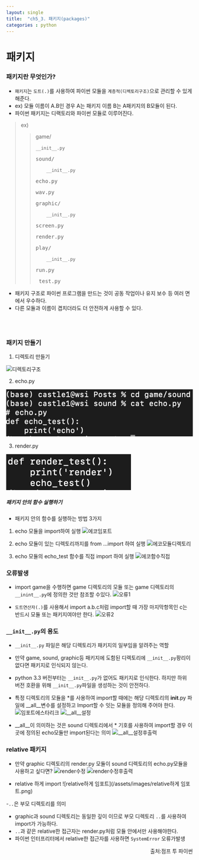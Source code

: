 ```yaml
---
layout: single
title:  "ch5_3. 패키지(packages)"
categories : python
---
```

# 패키지

### 패키지란 무엇인가?
- `패키지`는 `도트(.)`를 사용하여 파이썬 모듈을 `계층적(디렉토리구조)`으로 관리할 수 있게 해준다.
- ex) 모듈 이름이 A.B인 경우 A는 패키지 이름 B는 A패키지의 B모듈이 된다.
- 파이썬 패키지는 디랙토리와 파이썬 모듈로 이루어진다.

>ex)
>>game/<br><pre>`__init__.py`</pre><pre>sound/</pre><pre>`    __init__.py`</pre><pre>    echo.py</pre><pre>    wav.py</pre><pre>graphic/</pre><pre>`    __init__.py`</pre><pre>    screen.py</pre><pre>    render.py</pre><pre>play/</pre><pre>`    __init__.py`</pre><pre>    run.py</pre><pre>    test.py</pre>

- 패키지 구조로 파이썬 프로그램을 만드는 것이 공동 작업이나 유지 보수 등 여러 면에서 우수하다.
- 다른 모듈과 이름이 겹치더라도 더 안전하게 사용할 수 있다.

<br>
<br>

### 패키지 만들기
1. 디렉토리 만들기

  ![디렉토리구조](/assets/images/디렉토리구조.png)

2. echo.py

  ![echo](/assets/images/echo.png)

3. render.py

  ![render](/assets/images/render.png)

##### 패키지 안의 함수 실행하기
- 패키지 안의 함수를 실행하는 방법 3가지
1. echo 모듈을 import하여 실행
  ![에코임포트](/assets/images/에코임포트.png)

2. echo 모듈이 있는 디렉토리까지를 from ...import 하여 실행
  ![에코모듈디렉토리](/assets/images/에코모듈디렉토리.png)

3. echo 모듈의 echo_test 함수를 직접 import 하여 실행
  ![에코함수직접](/assets/images/에코함수직접.png)

### 오류발생
- import game을 수행하면 game 디렉토리의 모듈 또는 game 디렉토리의 `__inint__.py`에 정의한 것만 참조할 수있다.
  ![오류1](/assets/images/오류1.png)

- `도트연산자(.)`를 사용해서 import a.b.c처럼 import할 때 가장 마지막항목인 c는 반드시 모듈 또는 패키지여야만 한다.
  ![오류2](/assets/images/오류2.png)


### `__init__.py`의 용도
- `__init__.py` 파일은 해당 디렉토리가 패키지의 일부임을 알려주는 역할
- 만약 game, sound, graphic등 패키지에 도함된 디렉토리에 `__init__.py`팡리이 없다면 패키지로 인식되지 않는다.
- python 3.3 버전부터는 `__init__.py`가 없어도 패키지로 인식한다. 하지만 하위 버전 호환을 위해 `__init__.py`파일을 생성하는 것이 안전하다.
- 특정 디렉토리의 모듈을 *를 사용하여 import할 때에는 해당 디렉토리의 __init__.py 파일에 __all__변수를 설정하고 Import할 수 잇는 모듈을 정의해 주어야 한다.
  ![임포트에스타리크](/assets/images/임포트에스타리크.png)
  ![__all__설정](/assets/images/__all__설정.png)

- __all__이 의미하는 것은 sound 디렉토리에서 * 기호를 사용하여 import할 경우 이곳에 정의된 echo모듈만 import된다는 의미
  ![__all__설정후출력](/assets/images/__all__설정후출력.png)


### relative 패키지
- 만약 graphic 디렉토리의 render.py 모듈이 sound 디렉토리의 echo.py모듈을 사용하고 싶다면?
  ![render수정](/assets/images/render수정.png)
  ![render수정후출력](/assets/images/render수정후출력.png)

- relative 하게 import
  ![relative하게 임포트](/assets/images/relative하게 임포트.png)

-`..`은 부모 디렉토리를 의미
- graphic과 sound 디렉토리는 동일한 깊이 이므로 부모 디렉토리 `..`를 사용하여 import가 가능하다.
- `..`과 같은 relative한 접근자는 render.py처럼 모듈 안에서만 사용해야한다.
- 파이썬 인터프리터에서 relative한 접근자를 사용하면 `SystemError` 오류가발생

<P style ="vertical-align: bottom; text-align: right;">출처:점프 투 파이썬</p>
